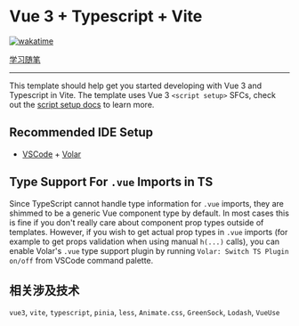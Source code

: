 # Vue 3 + Typescript + Vite

[![wakatime](https://wakatime.com/badge/github/Ayusummer/vite-project-learning.svg)](https://wakatime.com/badge/github/Ayusummer/vite-project-learning)

[学习随笔](https://github.com/Ayusummer/DailyNotes/blob/main/%E5%89%8D%E7%AB%AF/VUE/Vue.md)

---

This template should help get you started developing with Vue 3 and Typescript in Vite. The template uses Vue 3 `<script setup>` SFCs, check out the [script setup docs](https://v3.vuejs.org/api/sfc-script-setup.html#sfc-script-setup) to learn more.

## Recommended IDE Setup

- [VSCode](https://code.visualstudio.com/) + [Volar](https://marketplace.visualstudio.com/items?itemName=johnsoncodehk.volar)

## Type Support For `.vue` Imports in TS

Since TypeScript cannot handle type information for `.vue` imports, they are shimmed to be a generic Vue component type by default. In most cases this is fine if you don't really care about component prop types outside of templates. However, if you wish to get actual prop types in `.vue` imports (for example to get props validation when using manual `h(...)` calls), you can enable Volar's `.vue` type support plugin by running `Volar: Switch TS Plugin on/off` from VSCode command palette.

## 相关涉及技术

`vue3`, `vite`, `typescript`, `pinia`, `less`, `Animate.css`, `GreenSock`, `Lodash`, `VueUse`
